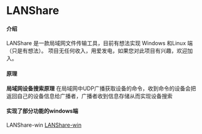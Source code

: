 # LANShare

#### 介绍

LANShare 是一款局域网文件传输工具，目前有想法实现 Windows 和Linux 端（只是有想法）。 项目无任何收入，用爱发电，如果您对此项目有兴趣，欢迎加入。

#### 原理

**局域网设备搜索原理**
在局域网中UDP广播获取设备的命令，收到命令的设备会把返回自己的设备信息给广播者，广播者收到信息存储从而实现设备搜索

#### 实现了部分功能的windows端

LANShare-win [LANShare-win](https://github.com/fgsqme/LANShare-win)